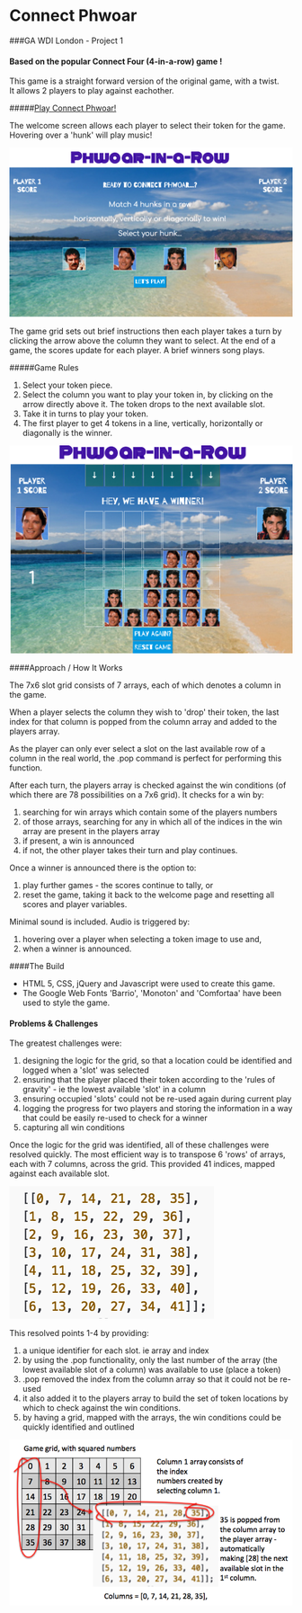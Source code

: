 # Connect Phwoar

###GA WDI London - Project 1

#### Based on the popular Connect Four (4-in-a-row) game !

This game is a straight forward version of the original game, with a twist.  
It allows 2 players to play against eachother.


#####[Play Connect Phwoar!](https://safe-spire-58181.herokuapp.com/)

The welcome screen allows each player to select their token for the game. Hovering over a 'hunk' will play music!

![](./images/CP_selectHunkScreen.png)

The game grid sets out brief instructions then each player takes a turn by clicking the arrow above the column they want to select.
At the end of a game, the scores update for each player. A brief winners song plays.


#####Game Rules

1. Select your token piece.
2. Select the column you want to play your token in, by clicking on the arrow directly above it.  The token drops to the next available slot.
3. Take it in turns to play your token.
4. The first player to get 4 tokens in a line, vertically, horizontally or diagonally is the winner.

![](./images/CP_gamePlay.png)

####Approach / How It Works

The 7x6 slot grid consists of 7 arrays, each of which denotes a column in the game.

When a player selects the column they wish to 'drop' their token, the last index for that column is popped from the column array and added to the players array.

As the player can only ever select a slot on the last available row of a column in the real world, the .pop command is perfect for performing this function.

After each turn, the players array is checked against the win conditions (of which there are 78 possibilities on a 7x6 grid).  It checks for a win by:

1. searching for win arrays which contain some of the players numbers 
2. of those arrays, searching for any in which all of the indices in the win array are present in the players array
3. if present, a win is announced
4. if not, the other player takes their turn and play continues.

Once a winner is announced there is the option to:

1. play further games - the scores continue to tally, or 
2. reset the game, taking it back to the welcome page and resetting all scores and player variables.

Minimal sound is included. Audio is triggered by:

1. hovering over a player when selecting a token image to use and,
2. when a winner is announced.

####The Build

* HTML 5, CSS, jQuery and Javascript were used to create this game. 
* The Google Web Fonts 'Barrio', 'Monoton' and 'Comfortaa' have been used to style the game.

#### Problems & Challenges

The greatest challenges were:

1. designing the logic for the grid, so that a location could be identified and logged when a 'slot' was selected 
2. ensuring that the player placed their token according to the 'rules of gravity' - ie the lowest available 'slot' in a column
3. ensuring occupied 'slots' could not be re-used again during current play
4. logging the progress for two players and storing the information in a way that could be easily re-used to check for a winner
5. capturing all win conditions

Once the logic for the grid was identified, all of these challenges were resolved quickly.  The most efficient way is to transpose 6 'rows' of arrays, each with 7 columns, across the grid.
This provided 41 indices, mapped against each available slot.

![](./images/CP_gameArray.png)

This resolved points 1-4 by providing:

1. a unique identifier for each slot. ie array and index
2. by using the .pop functionality, only the last number of the array (the lowest available slot of a column) was available to use (place a token)
3. .pop removed the index from the column array so that it could not be re-used
4. it also added it to the players array to build the set of token locations by which to check against the win conditions.
5. by having a grid, mapped with the arrays, the win conditions could be quickly identified and outlined

![](./images/CP_array.png)

 




